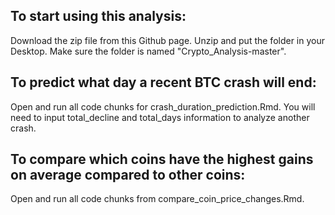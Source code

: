 ## To start using this analysis:
 Download the zip file from this Github page. Unzip and put the folder in your Desktop. Make sure the folder is named "Crypto_Analysis-master".


## To predict what day a recent BTC crash will end:
Open and run all code chunks for crash_duration_prediction.Rmd. You will need to input total_decline and total_days information to analyze another crash.


## To compare which coins have the highest gains on average compared to other coins:
Open and run all code chunks from compare_coin_price_changes.Rmd.

